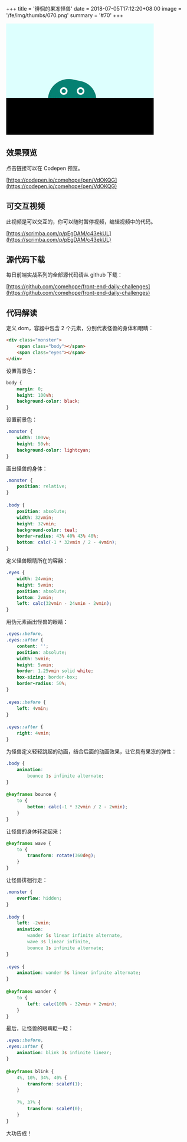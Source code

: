 +++
title = '徘徊的果冻怪兽'
date = 2018-07-05T17:12:20+08:00
image = '/fe/img/thumbs/070.png'
summary = '#70'
+++

![](./work.gif)

## 效果预览

点击链接可以在 Codepen 预览。

[https://codepen.io/comehope/pen/VdOKQG](https://codepen.io/comehope/pen/VdOKQG)

## 可交互视频

此视频是可以交互的，你可以随时暂停视频，编辑视频中的代码。

[https://scrimba.com/p/pEgDAM/c43ekUL](https://scrimba.com/p/pEgDAM/c43ekUL)

## 源代码下载

每日前端实战系列的全部源代码请从 github 下载：

[https://github.com/comehope/front-end-daily-challenges](https://github.com/comehope/front-end-daily-challenges)

## 代码解读

定义 dom，容器中包含 2 个元素，分别代表怪兽的身体和眼睛：
```html
<div class="monster">
    <span class="body"></span>
	<span class="eyes"></span>
</div>
```

设置背景色：
```css
body {
    margin: 0;
    height: 100vh;
    background-color: black;
}
```

设置前景色：
```css
.monster {
    width: 100vw;
    height: 50vh;
    background-color: lightcyan;
}
```

画出怪兽的身体：
```css
.monster {
    position: relative;
}

.body {
    position: absolute;
    width: 32vmin;
    height: 32vmin;
    background-color: teal;
    border-radius: 43% 40% 43% 40%;
    bottom: calc(-1 * 32vmin / 2 - 4vmin);
}
```

定义怪兽眼睛所在的容器：
```css
.eyes {
    width: 24vmin;
    height: 5vmin;
    position: absolute;
    bottom: 2vmin;
    left: calc(32vmin - 24vmin - 2vmin);
}
```

用伪元素画出怪兽的眼睛：
```css
.eyes::before,
.eyes::after {
    content: '';
    position: absolute;
    width: 5vmin;
    height: 5vmin;
    border: 1.25vmin solid white;
    box-sizing: border-box;
    border-radius: 50%;
}

.eyes::before {
    left: 4vmin;
}

.eyes::after {
    right: 4vmin;
}
```

为怪兽定义轻轻跳起的动画，结合后面的动画效果，让它具有果冻的弹性：
```css
.body {
    animation:
        bounce 1s infinite alternate;
}

@keyframes bounce {
    to {
        bottom: calc(-1 * 32vmin / 2 - 2vmin);
    }
}
```

让怪兽的身体转动起来：
```css
@keyframes wave {
    to {
        transform: rotate(360deg);
    }
}
```

让怪兽徘徊行走：
```css
.monster {
    overflow: hidden;
}

.body {
    left: -2vmin;
    animation:
        wander 5s linear infinite alternate,
        wave 3s linear infinite,
        bounce 1s infinite alternate;
}

.eyes {
    animation: wander 5s linear infinite alternate;
}

@keyframes wander {
    to {
        left: calc(100% - 32vmin + 2vmin);
    }
}
```

最后，让怪兽的眼睛眨一眨：
```css
.eyes::before,
.eyes::after {
    animation: blink 3s infinite linear;
}

@keyframes blink {
    4%, 10%, 34%, 40% {
        transform: scaleY(1);
    }

    7%, 37% {
        transform: scaleY(0);
    }
}
```

大功告成！
